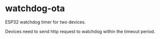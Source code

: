 # watchdog-ota

ESP32 watchdog timer for two devices.

Devices need to send http request to watchdog within the timeout period.


